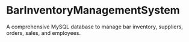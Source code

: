 # BarInventoryManagementSystem
A comprehensive MySQL database to manage bar inventory, suppliers, orders, sales, and employees. 
